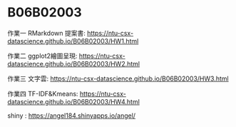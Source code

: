 # B06B02003 

作業一 RMarkdown 提案書: https://ntu-csx-datascience.github.io/B06B02003/HW1.html

作業二 ggplot2繪圖呈現: https://ntu-csx-datascience.github.io/B06B02003/HW2.html

作業三 文字雲: https://ntu-csx-datascience.github.io/B06B02003/HW3.html

作業四 TF-IDF&Kmeans: https://ntu-csx-datascience.github.io/B06B02003/HW4.html

shiny : https://angel184.shinyapps.io/angel/
